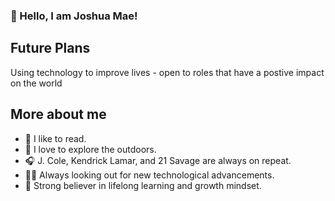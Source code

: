 ### :space_invader: Hello, I am Joshua Mae!

## Future Plans
Using technology to improve lives - open to roles that have a postive impact on the world

## More about me
- :book: I like to read.
- :evergreen_tree: I love to explore the outdoors.
- :headphones: J. Cole, Kendrick Lamar, and 21 Savage are always on repeat.
- :man_technologist: Always looking out for new technological advancements. 
- :100: Strong believer in lifelong learning and growth mindset.
